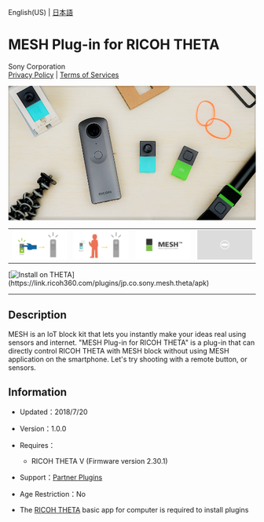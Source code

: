 English(US) | [日本語](README.ja.md)

# MESH Plug-in for RICOH THETA
Sony Corporation  
[Privacy Policy](../../README.md#privacy-policy) | [Terms of Services](../../README.md#terms-of-services)

<div align="center">
 <img src="1.png">

 <table>
  <tr>
   <td><img src="2.png"></td>
   <td><img src="3.png"></td>
   <td><img src="4.png"></td>
   <td><img src="../../resources/common/img/noimg.png"></td>
  </tr>
 </table>
</div>

[![Install on THETA](https://assets.ricoh360.com/image/upload/v1/front/theta/install-button.svg?)](https://link.ricoh360.com/plugins/jp.co.sony.mesh.theta/apk)

***

## Description
MESH is an IoT block kit that lets you instantly make your ideas real using sensors and internet. "MESH Plug-in for RICOH THETA" is a plug-in that can directly control RICOH THETA with MESH block without using MESH application on the smartphone. Let's try shooting with a remote button, or sensors.

## Information
  * Updated：2018/7/20
  * Version：1.0.0
  * Requires：
    * RICOH THETA V (Firmware version 2.30.1)
  * Support：[Partner Plugins](https://support.meshprj.com/hc/en-us)
  * Age Restriction：No

* The [RICOH THETA](https://theta360.com/ja/about/application/pc.html#app-detail-01) basic app for computer is required to install plugins
